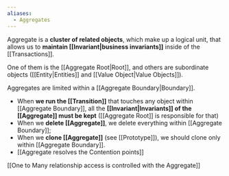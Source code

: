 ```yaml
---
aliases:
  - Aggregates
---
```

Aggregate is a **cluster of related objects**, which make up a logical unit, that allows us to **maintain [[Invariant|business invariants]]** inside of the [[Transactions]]. 

One of them is the [[Aggregate Root|Root]], and others are subordinate objects ([[Entity|Entities]] and [[Value Object|Value Objects]]).

Aggregates are limited within a [[Aggregate Boundary|Boundary]].

- When **we run the [[Transition]]** that touches any object within [[Aggregate Boundary]], all the **[[Invariant|Invariants]] of the [[Aggregate]] must be kept** ([[Aggregate Root]] is responsible for that)
- When we **delete [[Aggregate]]**, we delete everything within [[Aggregate Boundary]];
- When we **clone [[Aggregate]]** (see [[Prototype]]), we should clone only within [[Aggregate Boundary]].
- [[Aggregate resolves the Contention points]]

[[One to Many relationship access is controlled with the Aggregate]]